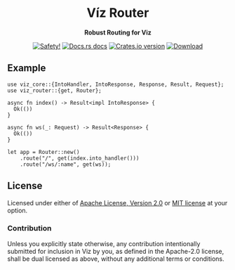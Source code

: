 <h1 align="center">Víz Router</h1>

<div align="center">
  <p><strong>Robust Routing for Viz</strong></p>
</div>

<div align="center">
  <!-- Safety -->
  <a href="/">
    <img src="https://img.shields.io/badge/-safety!-success?style=flat-square"
      alt="Safety!" /></a>
  <!-- Docs.rs docs -->
  <a href="https://docs.rs/viz-router">
    <img src="https://img.shields.io/badge/docs-latest-blue.svg?style=flat-square"
      alt="Docs.rs docs" /></a>
  <!-- Crates version -->
  <a href="https://crates.io/crates/viz-router">
    <img src="https://img.shields.io/crates/v/viz-router.svg?style=flat-square"
    alt="Crates.io version" /></a>
  <!-- Downloads -->
  <a href="https://crates.io/crates/viz-router">
    <img src="https://img.shields.io/crates/d/viz-router.svg?style=flat-square"
      alt="Download" /></a>
</div>

## Example

```rust,no_run
use viz_core::{IntoHandler, IntoResponse, Response, Result, Request};
use viz_router::{get, Router};

async fn index() -> Result<impl IntoResponse> {
  Ok(())
}

async fn ws(_: Request) -> Result<Response> {
  Ok(())
}

let app = Router::new()
    .route("/", get(index.into_handler()))
    .route("/ws/:name", get(ws));
```

## License

Licensed under either of [Apache License, Version 2.0](LICENSE-APACHE) or
[MIT license](LICENSE-MIT) at your option.

### Contribution

Unless you explicitly state otherwise, any contribution intentionally submitted 
for inclusion in Viz by you, as defined in the Apache-2.0 license, shall
be dual licensed as above, without any additional terms or conditions.
